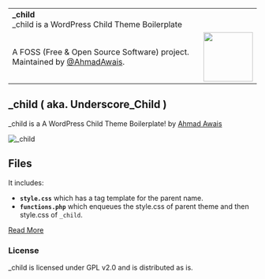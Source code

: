 
<table width='100%'>
    <tr>
        <td align='left' width='100%' colspan='2'>
            <strong>_child</strong><br />
            _child is a WordPress Child Theme Boilerplate
        </td>
    </tr>
    <tr>
        <td>
            A FOSS (Free & Open Source Software) project. Maintained by <a href='https://github.com/ahmadawais'>@AhmadAwais</a>.
        </td>
        <td align='center'>
            <a href='https://AhmadAwais.com/'>
                <img src='https://i.imgur.com/Asg4d3k.png' width='100' />
            </a>
        </td>
    </tr>
</table>

## _child ( aka. Underscore_Child )

_child is a A WordPress Child Theme Boilerplate! by [Ahmad Awais](http://AhmadAwais.com/about/)

![_child](https://ahmadawais.com/wp-content/uploads/2015/08/child.jpg)

## Files

It includes:
- **`style.css`** which has a tag template for the parent name.
- **`functions.php`** which enqueues the style.css of parent theme and then style.css of `_child`.

[Read More](https://ahmadawais.com/_child-wordpress-child-theme-boilerplate/)
### License
_child is licensed under GPL v2.0 and is distributed as is.
